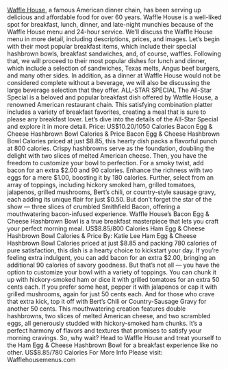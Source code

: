[Waffle House]([url](https://docs.google.com/spreadsheets/d/e/2PACX-1vTp8VrAeW6LBIhLoMaxHsVHBFFcfoAr5UTn7d5oAZ21EtgCQnS32FzUeJiDlkc8GWNMbVVGHYzAgejI/pubhtml)), a famous American dinner chain, has been serving up delicious and affordable food for over 60 years. Waffle House is a well-liked spot for breakfast, lunch, dinner, and late-night munchies because of the Waffle House menu and 24-hour service.
We’ll discuss the Waffle House menu in more detail, including descriptions, prices, and images. Let’s begin with their most popular breakfast items, which include their special hashbrown bowls, breakfast sandwiches, and, of course, waffles.
Following that, we will proceed to their most popular dishes for lunch and dinner, which include a selection of sandwiches, Texas melts, Angus beef burgers, and many other sides.
In addition, as a dinner at Waffle House would not be considered complete without a beverage, we will also be discussing the large beverage selection that they offer.
ALL-STAR SPECIAL
The All-Star Special is a beloved and popular breakfast dish offered by Waffle House, a renowned American restaurant chain.
This satisfying combination platter includes a variety of breakfast favorites, creating a meal that is sure to please any breakfast lover.
Let’s dive into the details of the All-Star Special and explore it in more detail.
Price: US$10.20/1050 Calories
Bacon Egg & Cheese Hashbrown Bowl Calories & Price
Bacon Egg & Cheese Hashbrown Bowl Calories priced at just $8.85, this hearty dish packs a flavorful punch at 800 calories. Crispy hashbrowns serve as the foundation, doubling the delight with two slices of melted American cheese. Then, you have the freedom to customize your bowl to perfection. For a smoky twist, add bacon for an extra $2.00 and 90 calories. Enhance the richness with two eggs for a mere $1.00, boosting it by 180 calories. Further, select from an array of toppings, including hickory smoked ham, grilled tomatoes, jalapenos, grilled mushrooms, Bert’s chili, or country-style sausage gravy, each adding its unique flair for just $0.50. But don’t forget the star of the show — three slices of crumbled Smithfield Bacon, offering a mouthwatering bacon-infused experience. Waffle House’s Bacon Egg & Cheese Hashbrown Bowl is a true breakfast masterpiece that lets you craft your perfect morning meal.
US$8.85/800 Calories
Ham Egg & Cheese Hashbrown Bowl Calories & Price
By: Katie Lee
Ham Egg & Cheese Hashbrown Bowl Calories priced at just $8.85 and packing 780 calories of pure satisfaction, this dish is a hearty choice to kickstart your day. If you’re feeling extra indulgent, you can add bacon for an extra $2.00, bringing an additional 90 calories of savory goodness.
But that’s not all — you have the option to customize your bowl with a variety of toppings. You can chunk it up with hickory-smoked ham or dice it with grilled tomatoes for an extra 50 cents each. If you prefer some heat, pepper it with jalapenos or cap it with grilled mushrooms, again for just 50 cents each. And for those who crave that extra kick, top it off with Bert’s Chili or Country-Sausage Gravy for another 50 cents.
This mouthwatering creation features double hashbrowns, two slices of melted American cheese, and two scrambled eggs, all generously studded with hickory-smoked ham chunks. It’s a perfect harmony of flavors and textures that promises to satisfy your morning cravings. So, why wait? Head to Waffle House and treat yourself to the Ham Egg & Cheese Hashbrown Bowl for a breakfast experience like no other.
US$8.85/780 Calories
For More Info Please visit: Wafflehousemenus.com
